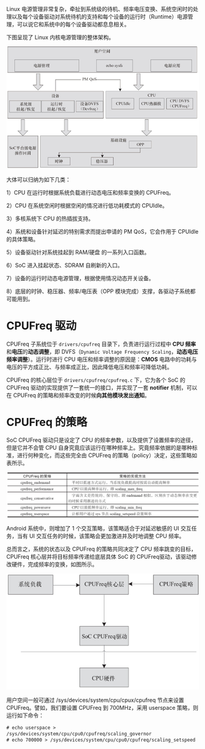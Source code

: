 

Linux 电源管理非常复杂，牵扯到系统级的待机、频率电压变换、系统空闲时的处理以及每个设备驱动对系统待机的支持和每个设备的运行时（Runtime）电源管理，可以说它和系统中的每个设备驱动都息息相关。

下图呈现了 Linux 内核电源管理的整体架构。

![2023-07-03-16-03-34.png](./images/2023-07-03-16-03-34.png)

大体可以归纳为如下几类：

1）CPU 在运行时根据系统负载进行动态电压和频率变换的 CPUFreq。

2）CPU 在系统空闲时根据空闲的情况进行低功耗模式的 CPUIdle。

3）多核系统下 CPU 的热插拔支持。

4）系统和设备针对延迟的特别需求而提出申请的 PM QoS，它会作用于 CPUIdle 的具体策略。

5）设备驱动针对系统挂起到 RAM/硬盘 的一系列入口函数。

6）SoC 进入挂起状态、SDRAM 自刷新的入口。

7）设备的运行时动态电源管理，根据使用情况动态开关设备。

8）底层的时钟、稳压器、频率/电压表（OPP 模块完成）支撑，各驱动子系统都可能用到。

# CPUFreq 驱动

CPUFreq 子系统位于 `drivers/cpufreq` 目录下，负责进行运行过程中 **CPU 频率**和**电压**的**动态调整**，即 DVFS（`Dynamic Voltage Frequency Scaling`，**动态电压频率调整**）。运行时进行 CPU 电压和频率调整的原因是：**CMOS** 电路中的功耗与电压的平方成正比、与频率成正比，因此降低电压和频率可降低功耗。

CPUFreq 的核心层位于 `drivers/cpufreq/cpufreq.c` 下，它为各个 SoC 的 CPUFreq 驱动的实现提供了一套统一的接口，并实现了一套 **notifier** 机制，可以在 CPUFreq 的策略和频率改变的时候**向其他模块发出通知**。

# CPUFreq 的策略

SoC CPUFreq 驱动只是设定了 CPU 的频率参数，以及提供了设置频率的途径，但是它并不会管 CPU 自身究竟应该运行在哪种频率上。究竟频率依据的是哪种标准，进行何种变化，而这些完全由 CPUFreq 的策略（policy）决定，这些策略如表所示。

![2023-07-03-16-12-40.png](./images/2023-07-03-16-12-40.png)

Android 系统中，则增加了 1 个交互策略，该策略适合于对延迟敏感的 UI 交互任务，当有 UI 交互任务的时候，该策略会更加激进并及时地调整 CPU 频率。

总而言之，系统的状态以及 CPUFreq 的策略共同决定了 CPU 频率跳变的目标，CPUFreq 核心层并将目标频率传递给底层具体 SoC 的 CPUFreq驱动，该驱动修改硬件，完成频率的变换，如图所示。

![2023-07-03-16-14-35.png](./images/2023-07-03-16-14-35.png)

用户空间一般可通过 /sys/devices/system/cpu/cpux/cpufreq 节点来设置 CPUFreq。譬如，我们要设置 CPUFreq 到 700MHz，采用 userspace 策略，则运行如下命令：

```
# echo userspace > /sys/devices/system/cpu/cpu0/cpufreq/scaling_governor
# echo 700000 > /sys/devices/system/cpu/cpu0/cpufreq/scaling_setspeed
```

